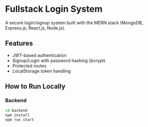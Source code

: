 # Fullstack Login System

A secure login/signup system built with the MERN stack (MongoDB, Express.js, React.js, Node.js).

## Features

- JWT-based authentication
- Signup/Login with password hashing (bcrypt)
- Protected routes
- LocalStorage token handling

## How to Run Locally

### Backend
```bash
cd backend
npm install
npm run start
